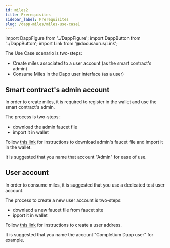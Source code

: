 ```yaml
---
id: miles2
title: Prerequisites
sidebar_label: Prerequisites
slug: /dapp-miles/miles-use-case1
---
```


import DappFigure from '../DappFigure';
import DappButton from '../DappButton';
import Link from '@docusaurus/Link';

The Use Case scenario is two-steps:

* Create miles associated to a user account (as the smart contract's admin)
* Consume Miles in the Dapp user interface (as a user)
## Smart contract's admin account

In order to create miles, it is required to register in the wallet and use the smart contract's admin.

The process is two-steps:
* download the admin faucet file
* import it in wallet

Follow <u><Link to="/docs/dapp-tools/accounts">this link</Link></u> for instructions to download admin's faucet file and import it in the wallet.

It is suggested that you name that account "Admin" for ease of use.

## User account

In order to consume miles, it is suggested that you use a dedicated test user account.

The process to create a new user account is two-steps:
* downlaod a new faucet file from faucet site
* ipport it in wallet

Follow <u><Link to="/docs/dapp-tools/accounts">this link</Link></u> for instructions to create a user address.

It is suggested that you name the account "Completium Dapp user" for example.
